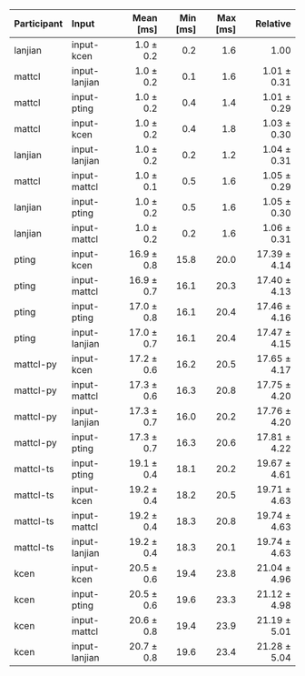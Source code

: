 | Participant | Input | Mean [ms] | Min [ms] | Max [ms] | Relative |
|:---|:---|---:|---:|---:|---:|
| lanjian | input-kcen | 1.0 ± 0.2 | 0.2 | 1.6 | 1.00 |
| mattcl | input-lanjian | 1.0 ± 0.2 | 0.1 | 1.6 | 1.01 ± 0.31 |
| mattcl | input-pting | 1.0 ± 0.2 | 0.4 | 1.4 | 1.01 ± 0.29 |
| mattcl | input-kcen | 1.0 ± 0.2 | 0.4 | 1.8 | 1.03 ± 0.30 |
| lanjian | input-lanjian | 1.0 ± 0.2 | 0.2 | 1.2 | 1.04 ± 0.31 |
| mattcl | input-mattcl | 1.0 ± 0.1 | 0.5 | 1.6 | 1.05 ± 0.29 |
| lanjian | input-pting | 1.0 ± 0.2 | 0.5 | 1.6 | 1.05 ± 0.30 |
| lanjian | input-mattcl | 1.0 ± 0.2 | 0.2 | 1.6 | 1.06 ± 0.31 |
| pting | input-kcen | 16.9 ± 0.8 | 15.8 | 20.0 | 17.39 ± 4.14 |
| pting | input-mattcl | 16.9 ± 0.7 | 16.1 | 20.3 | 17.40 ± 4.13 |
| pting | input-pting | 17.0 ± 0.8 | 16.1 | 20.4 | 17.46 ± 4.16 |
| pting | input-lanjian | 17.0 ± 0.7 | 16.1 | 20.4 | 17.47 ± 4.15 |
| mattcl-py | input-kcen | 17.2 ± 0.6 | 16.2 | 20.5 | 17.65 ± 4.17 |
| mattcl-py | input-mattcl | 17.3 ± 0.6 | 16.3 | 20.8 | 17.75 ± 4.20 |
| mattcl-py | input-lanjian | 17.3 ± 0.7 | 16.0 | 20.2 | 17.76 ± 4.20 |
| mattcl-py | input-pting | 17.3 ± 0.7 | 16.3 | 20.6 | 17.81 ± 4.22 |
| mattcl-ts | input-pting | 19.1 ± 0.4 | 18.1 | 20.2 | 19.67 ± 4.61 |
| mattcl-ts | input-kcen | 19.2 ± 0.4 | 18.2 | 20.5 | 19.71 ± 4.63 |
| mattcl-ts | input-mattcl | 19.2 ± 0.4 | 18.3 | 20.8 | 19.74 ± 4.63 |
| mattcl-ts | input-lanjian | 19.2 ± 0.4 | 18.3 | 20.1 | 19.74 ± 4.63 |
| kcen | input-kcen | 20.5 ± 0.6 | 19.4 | 23.8 | 21.04 ± 4.96 |
| kcen | input-pting | 20.5 ± 0.6 | 19.6 | 23.3 | 21.12 ± 4.98 |
| kcen | input-mattcl | 20.6 ± 0.8 | 19.4 | 23.9 | 21.19 ± 5.01 |
| kcen | input-lanjian | 20.7 ± 0.8 | 19.6 | 23.4 | 21.28 ± 5.04 |
